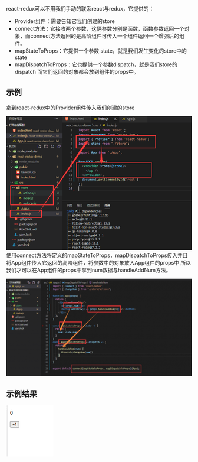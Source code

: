 react-redux可以不用我们手动的联系react与redux，它提供的：
- Provider组件：需要告知它我们创建的store
- connect方法：它接收两个参数，这俩参数分别是函数，函数参数返回一个对象，而connect方法返回的是高阶组件可传入一个组件返回一个增强后的组件。
- mapStateToProps：它提供一个参数 state，就是我们发生变化的store中的state
- mapDispatchToProps：它也提供一个参数dispatch，就是我们store的dispatch
而它们返回的对象都会放到组件的props中。
## 示例
拿到react-redux中的Provider组件传入我们创建的store

![](assets/【react-redux】基本使用/1.png)
使用connect方法将定义的mapStateToProps，mapDispatchToProps传入并且将App组件传入它返回的高阶组件，将参数中的对象放入App组件的props中
所以我们才可以在App组件的props中拿到num数据与handleAddNum方法。

![](assets/【react-redux】基本使用/2.png)
## 示例结果

![](assets/【react-redux】基本使用/3.gif)
